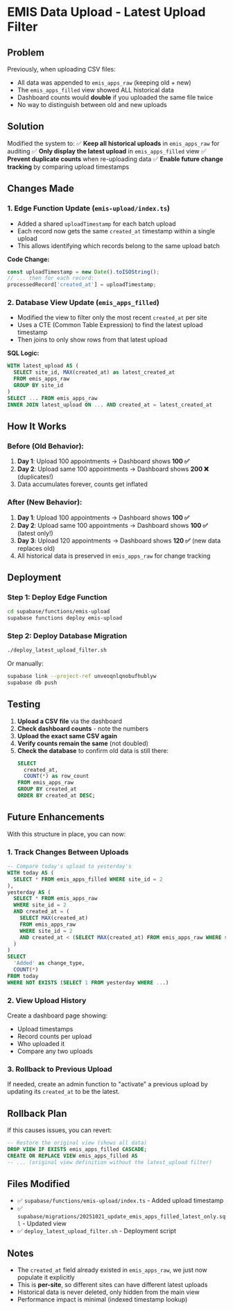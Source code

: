 # EMIS Data Upload - Latest Upload Filter

## Problem
Previously, when uploading CSV files:
- All data was appended to `emis_apps_raw` (keeping old + new)
- The `emis_apps_filled` view showed ALL historical data
- Dashboard counts would **double** if you uploaded the same file twice
- No way to distinguish between old and new uploads

## Solution
Modified the system to:
✅ **Keep all historical uploads** in `emis_apps_raw` for auditing
✅ **Only display the latest upload** in `emis_apps_filled` view
✅ **Prevent duplicate counts** when re-uploading data
✅ **Enable future change tracking** by comparing upload timestamps

## Changes Made

### 1. Edge Function Update (`emis-upload/index.ts`)
- Added a shared `uploadTimestamp` for each batch upload
- Each record now gets the same `created_at` timestamp within a single upload
- This allows identifying which records belong to the same upload batch

**Code Change:**
```typescript
const uploadTimestamp = new Date().toISOString();
// ... then for each record:
processedRecord['created_at'] = uploadTimestamp;
```

### 2. Database View Update (`emis_apps_filled`)
- Modified the view to filter only the most recent `created_at` per site
- Uses a CTE (Common Table Expression) to find the latest upload timestamp
- Then joins to only show rows from that latest upload

**SQL Logic:**
```sql
WITH latest_upload AS (
  SELECT site_id, MAX(created_at) as latest_created_at
  FROM emis_apps_raw
  GROUP BY site_id
)
SELECT ... FROM emis_apps_raw
INNER JOIN latest_upload ON ... AND created_at = latest_created_at
```

## How It Works

### Before (Old Behavior):
1. **Day 1**: Upload 100 appointments → Dashboard shows **100 ✅**
2. **Day 2**: Upload same 100 appointments → Dashboard shows **200 ❌** (duplicates!)
3. Data accumulates forever, counts get inflated

### After (New Behavior):
1. **Day 1**: Upload 100 appointments → Dashboard shows **100 ✅**
2. **Day 2**: Upload same 100 appointments → Dashboard shows **100 ✅** (latest only!)
3. **Day 3**: Upload 120 appointments → Dashboard shows **120 ✅** (new data replaces old)
4. All historical data is preserved in `emis_apps_raw` for change tracking

## Deployment

### Step 1: Deploy Edge Function
```bash
cd supabase/functions/emis-upload
supabase functions deploy emis-upload
```

### Step 2: Deploy Database Migration
```bash
./deploy_latest_upload_filter.sh
```

Or manually:
```bash
supabase link --project-ref unveoqnlqnobufhublyw
supabase db push
```

## Testing

1. **Upload a CSV file** via the dashboard
2. **Check dashboard counts** - note the numbers
3. **Upload the exact same CSV again**
4. **Verify counts remain the same** (not doubled)
5. **Check the database** to confirm old data is still there:
   ```sql
   SELECT 
     created_at, 
     COUNT(*) as row_count 
   FROM emis_apps_raw 
   GROUP BY created_at 
   ORDER BY created_at DESC;
   ```

## Future Enhancements

With this structure in place, you can now:

### 1. **Track Changes Between Uploads**
```sql
-- Compare today's upload to yesterday's
WITH today AS (
  SELECT * FROM emis_apps_filled WHERE site_id = 2
),
yesterday AS (
  SELECT * FROM emis_apps_raw 
  WHERE site_id = 2 
  AND created_at = (
    SELECT MAX(created_at) 
    FROM emis_apps_raw 
    WHERE site_id = 2 
    AND created_at < (SELECT MAX(created_at) FROM emis_apps_raw WHERE site_id = 2)
  )
)
SELECT 
  'Added' as change_type,
  COUNT(*) 
FROM today 
WHERE NOT EXISTS (SELECT 1 FROM yesterday WHERE ...)
```

### 2. **View Upload History**
Create a dashboard page showing:
- Upload timestamps
- Record counts per upload
- Who uploaded it
- Compare any two uploads

### 3. **Rollback to Previous Upload**
If needed, create an admin function to "activate" a previous upload by updating its `created_at` to be the latest.

## Rollback Plan

If this causes issues, you can revert:

```sql
-- Restore the original view (shows all data)
DROP VIEW IF EXISTS emis_apps_filled CASCADE;
CREATE OR REPLACE VIEW emis_apps_filled AS
-- ... (original view definition without the latest_upload filter)
```

## Files Modified
- ✅ `supabase/functions/emis-upload/index.ts` - Added upload timestamp
- ✅ `supabase/migrations/20251021_update_emis_apps_filled_latest_only.sql` - Updated view
- ✅ `deploy_latest_upload_filter.sh` - Deployment script

## Notes
- The `created_at` field already existed in `emis_apps_raw`, we just now populate it explicitly
- This is **per-site**, so different sites can have different latest uploads
- Historical data is never deleted, only hidden from the main view
- Performance impact is minimal (indexed timestamp lookup)
